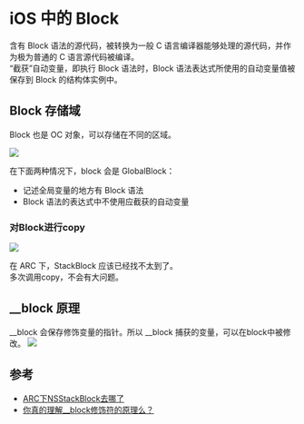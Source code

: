 # iOS 中的 Block 
含有 Block 语法的源代码，被转换为一般 C 语言编译器能够处理的源代码，并作为极为普通的 C 语言源代码被编译。  
“截获”自动变量，即执行 Block 语法时，Block 语法表达式所使用的自动变量值被保存到 Block 的结构体实例中。  

##  Block 存储域  
Block 也是 OC 对象，可以存储在不同的区域。  

![](http://oda58fqub.bkt.clouddn.com/15146227586254.jpg)  

在下面两种情况下，block 会是 GlobalBlock：

- 记述全局变量的地方有 Block 语法
- Block 语法的表达式中不使用应截获的自动变量  

### 对Block进行copy
![](http://oda58fqub.bkt.clouddn.com/15146243921468.jpg)  

在 ARC 下，StackBlock 应该已经找不太到了。  
多次调用copy，不会有大问题。  

## __block 原理    
__block 会保存修饰变量的指针。所以 __block 捕获的变量，可以在block中被修改。
![](http://oda58fqub.bkt.clouddn.com/15146246573786.jpg)





## 参考  
- [ARC下NSStackBlock去哪了](https://www.jianshu.com/p/03ad4b2ecedf)
- [你真的理解__block修饰符的原理么？](http://blog.csdn.net/abc649395594/article/details/47086751)


